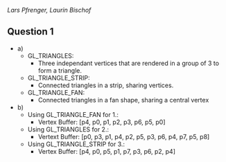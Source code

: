 _Lars Pfrenger, Laurin Bischof_

## Question 1
- a)
	- GL_TRIANGLES:
		- Three independant vertices that are rendered in a group of 3 to form a triangle.
	- GL_TRIANGLE_STRIP:
		- Connected triangles in a strip, sharing vertices.
	- GL_TRIANGLE_FAN:
		- Connected triangles in a fan shape, sharing a central vertex
- b)
	- Using GL_TRIANGLE_FAN for 1.:
		- Vertex Buffer: \[p4, p0, p1, p2, p3, p6, p5, p0\]
	- Using GL_TRIANGLES for 2.:
		- Vertext Buffer: \[p0, p3, p1, p4, p2, p5, p3, p6, p4, p7, p5, p8\]
	- Using GL_TRIANGLE_STRIP for 3.:
		- Vertex Buffer: \[p4, p0, p5, p1, p7, p3, p6, p2, p4\] 
	